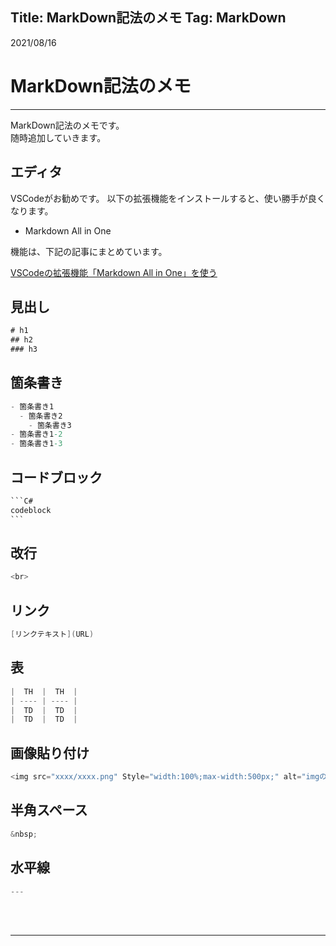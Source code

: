 ﻿Title: MarkDown記法のメモ
Tag: MarkDown
---

2021/08/16

# MarkDown記法のメモ

---

MarkDown記法のメモです。  
随時追加していきます。

## エディタ
VSCodeがお勧めです。
以下の拡張機能をインストールすると、使い勝手が良くなります。

- Markdown All in One  

機能は、下記の記事にまとめています。  

<span class="link"></span> 
[VSCodeの拡張機能「Markdown All in One」を使う](/tils/20210830-MarkDown-AllInOne)  

## 見出し
```C#
# h1
## h2
### h3
```

## 箇条書き
```C#
- 箇条書き1
  - 箇条書き2
    - 箇条書き3
- 箇条書き1-2
- 箇条書き1-3
```

## コードブロック
````C#
```C#
codeblock
```
````

## 改行
```C#
<br>
```

## リンク
```C#
[リンクテキスト](URL)
```

## 表
```C#
|  TH  |  TH  |
| ---- | ---- |
|  TD  |  TD  |
|  TD  |  TD  |
```

## 画像貼り付け
```C#
<img src="xxxx/xxxx.png" Style="width:100%;max-width:500px;" alt="imgの説明">
```

## 半角スペース
```C#
&nbsp;
```

## 水平線
```C#
---
```

<br>
<br>

---
